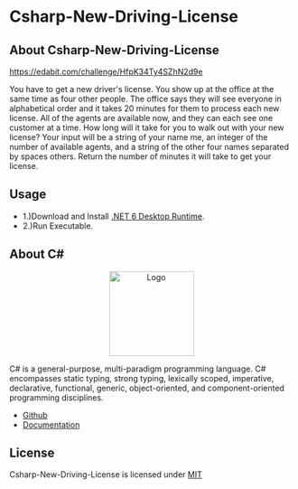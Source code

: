 # Csharp-New-Driving-License

## About Csharp-New-Driving-License

https://edabit.com/challenge/HfpK34Ty4SZhN2d9e

You have to get a new driver's license. You show up at the office at the same time as four other people. The office says they will see everyone in alphabetical order and it takes 20 minutes for them to process each new license. All of the agents are available now, and they can each see one customer at a time. How long will it take for you to walk out with your new license?
Your input will be a string of your name me, an integer of the number of available agents, and a string of the other four names separated by spaces others.
Return the number of minutes it will take to get your license.

## Usage

* 1.)Download and Install [.NET 6 Desktop Runtime](https://dotnet.microsoft.com/en-us/download/dotnet/6.0).
* 2.)Run Executable.

## About C#

<p align="center"><img src="https://i.imgur.com/LkGw37V.png" width="150px" height="auto" alt="Logo"></a></p>

C# is a general-purpose, multi-paradigm programming language. C# encompasses static typing, strong typing, lexically scoped, imperative, declarative, functional, generic, object-oriented, and component-oriented programming disciplines.

* [Github](https://github.com/dotnet/csharplang)
* [Documentation](https://docs.microsoft.com/en-us/dotnet/csharp/)

## License

Csharp-New-Driving-License is licensed under [MIT](https://choosealicense.com/licenses/mit/)
